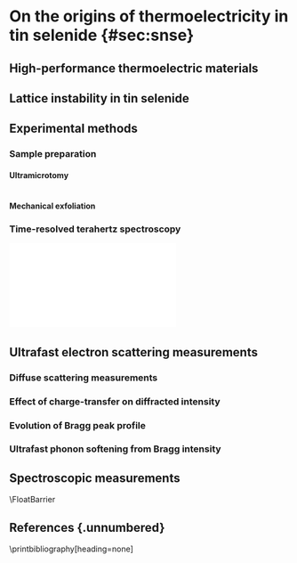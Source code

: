 
# On the origins of thermoelectricity in tin selenide {#sec:snse}

## High-performance thermoelectric materials

## Lattice instability in tin selenide

## Experimental methods

### Sample preparation

#### Ultramicrotomy

```{.matplotlib file="figures/snse/sample.py" caption="Stages of sample preparation via ultramicrotome. **a)** Prism of SnSe embedded in epoxy.  **b)** 4x magnification on the cut surface shown in a) shows large crystalline plateaus. **c)** Surface of embedded SnSe prism after trimming with a \ang{45} diamond knife. **d)** \SI{60}{\nano\meter} section of SnSe cut with a \ang{35} diamond knife."}
```

#### Mechanical exfoliation

### Time-resolved terahertz spectroscopy

![Experimental diagram of the THz time-domain spectroscopy experiments. BS1/2: Beamsplitter. L1/2: Focusing lens. BBO: $\beta$-Barium borate crystal. PM1/2/3/4: Parabolic mirror. APD: Avalanche photodiode.](diagrams/thz_setup.pdf)

## Ultrafast electron scattering measurements

### Diffuse scattering measurements

### Effect of charge-transfer on diffracted intensity

### Evolution of Bragg peak profile

### Ultrafast phonon softening from Bragg intensity

## Spectroscopic measurements

\FloatBarrier
## References {.unnumbered}
\printbibliography[heading=none]
